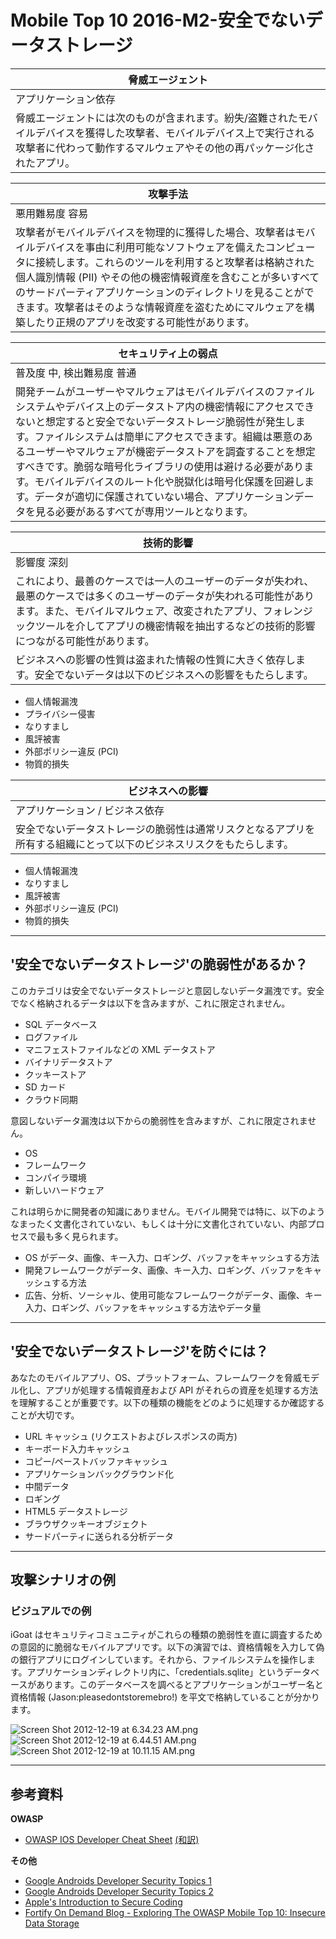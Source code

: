 # Mobile Top 10 2016-M2-安全でないデータストレージ

| 脅威エージェント |
| --- |
| アプリケーション依存 |
| 脅威エージェントには次のものが含まれます。紛失/盗難されたモバイルデバイスを獲得した攻撃者、モバイルデバイス上で実行される攻撃者に代わって動作するマルウェアやその他の再パッケージ化されたアプリ。 |

| 攻撃手法 |
| --- |
| 悪用難易度 容易 |
| 攻撃者がモバイルデバイスを物理的に獲得した場合、攻撃者はモバイルデバイスを事由に利用可能なソフトウェアを備えたコンピュータに接続します。これらのツールを利用すると攻撃者は格納された個人識別情報 (PII) やその他の機密情報資産を含むことが多いすべてのサードパーティアプリケーションのディレクトリを見ることができます。攻撃者はそのような情報資産を盗むためにマルウェアを構築したり正規のアプリを改変する可能性があります。 |

| セキュリティ上の弱点 |
| --- |
| 普及度 中, 検出難易度 普通 |
| 開発チームがユーザーやマルウェアはモバイルデバイスのファイルシステムやデバイス上のデータストア内の機密情報にアクセスできないと想定すると安全でないデータストレージ脆弱性が発生します。ファイルシステムは簡単にアクセスできます。組織は悪意のあるユーザーやマルウェアが機密データストアを調査することを想定すべきです。脆弱な暗号化ライブラリの使用は避ける必要があります。モバイルデバイスのルート化や脱獄化は暗号化保護を回避します。データが適切に保護されていない場合、アプリケーションデータを見る必要があるすべてが専用ツールとなります。 |

| 技術的影響 |
| --- |
| 影響度 深刻 |
| これにより、最善のケースでは一人のユーザーのデータが失われ、最悪のケースでは多くのユーザーのデータが失われる可能性があります。また、モバイルマルウェア、改変されたアプリ、フォレンジックツールを介してアプリの機密情報を抽出するなどの技術的影響につながる可能性があります。 |
| ビジネスへの影響の性質は盗まれた情報の性質に大きく依存します。安全でないデータは以下のビジネスへの影響をもたらします。 |

- 個人情報漏洩
- プライバシー侵害
- なりすまし
- 風評被害
- 外部ポリシー違反 (PCI)
- 物質的損失

| ビジネスへの影響 |
| --- |
| アプリケーション / ビジネス依存 |
| 安全でないデータストレージの脆弱性は通常リスクとなるアプリを所有する組織にとって以下のビジネスリスクをもたらします。 |

- 個人情報漏洩
- なりすまし
- 風評被害
- 外部ポリシー違反 (PCI)
- 物質的損失

---

## &#39;安全でないデータストレージ&#39;の脆弱性があるか？

このカテゴリは安全でないデータストレージと意図しないデータ漏洩です。安全でなく格納されるデータは以下を含みますが、これに限定されません。

- SQL データベース
- ログファイル
- マニフェストファイルなどの XML データストア
- バイナリデータストア
- クッキーストア
- SD カード
- クラウド同期

意図しないデータ漏洩は以下からの脆弱性を含みますが、これに限定されません。

- OS
- フレームワーク
- コンパイラ環境
- 新しいハードウェア

これは明らかに開発者の知識にありません。モバイル開発では特に、以下のようなまったく文書化されていない、もしくは十分に文書化されていない、内部プロセスで最も多く見られます。

- OS がデータ、画像、キー入力、ロギング、バッファをキャッシュする方法
- 開発フレームワークがデータ、画像、キー入力、ロギング、バッファをキャッシュする方法
- 広告、分析、ソーシャル、使用可能なフレームワークがデータ、画像、キー入力、ロギング、バッファをキャッシュする方法やデータ量

---

## &#39;安全でないデータストレージ&#39;を防ぐには？

あなたのモバイルアプリ、OS、プラットフォーム、フレームワークを脅威モデル化し、アプリが処理する情報資産および API がそれらの資産を処理する方法を理解することが重要です。以下の種類の機能をどのように処理するか確認することが大切です。

- URL キャッシュ (リクエストおよびレスポンスの両方)
- キーボード入力キャッシュ
- コピー/ペーストバッファキャッシュ
- アプリケーションバックグラウンド化
- 中間データ
- ロギング
- HTML5 データストレージ
- ブラウザクッキーオブジェクト
- サードパーティに送られる分析データ

---

## 攻撃シナリオの例

### ビジュアルでの例

iGoat はセキュリティコミュニティがこれらの種類の脆弱性を直に調査するための意図的に脆弱なモバイルアプリです。以下の演習では、資格情報を入力して偽の銀行アプリにログインしています。それから、ファイルシステムを操作します。アプリケーションディレクトリ内に、「credentials.sqlite」というデータベースがあります。このデータベースを調べるとアプリケーションがユーザー名と資格情報 (Jason:pleasedontstoremebro!) を平文で格納していることが分かります。

![Screen Shot 2012-12-19 at 6.34.23 AM.png](images/Screen_Shot_2012-12-19_at_6.34.23_AM.png)
![Screen Shot 2012-12-19 at 6.44.51 AM.png](images/Screen_Shot_2012-12-19_at_6.44.51_AM.png)
![Screen Shot 2012-12-19 at 10.11.15 AM.png](images/Screen_Shot_2012-12-19_at_10.11.15_AM.png)

---

## 参考資料

**OWASP**

- [OWASP IOS Developer Cheat Sheet](https://www.owasp.org/index.php/IOS_Developer_Cheat_Sheet) [(和訳)](https://jpcertcc.github.io/OWASPdocuments/CheatSheets/IOSDeveloper.html)

**その他**

- [Google Androids Developer Security Topics 1](http://source.android.com/tech/security/)
- [Google Androids Developer Security Topics 2](http://developer.android.com/training/articles/security-tips.html)
- [Apple's Introduction to Secure Coding](https://developer.apple.com/library/mac/)
- [Fortify On Demand Blog - Exploring The OWASP Mobile Top 10: Insecure Data Storage](http://h30499.www3.hp.com/t5/Application-Security-Fortify-on/Exploring-The-OWASP-Mobile-Top-10-M1-Insecure-Data-Storage/ba-p/5904609)
